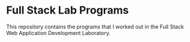 # Full Stack Lab Programs

This repository contains the programs that I worked out in the Full Stack Web Application Development Laboratory.
